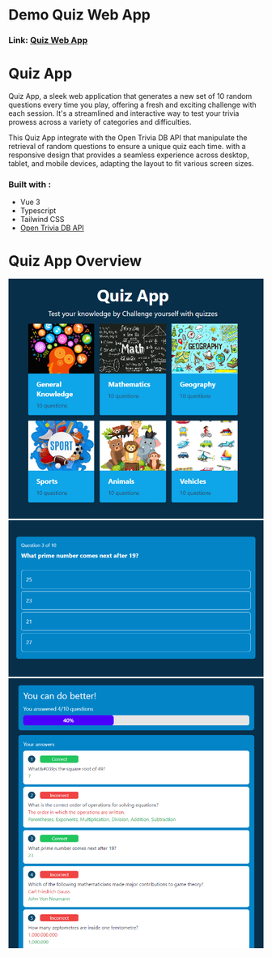 # Demo Quiz Web App
### Link: [Quiz Web App](https://vue3-quiz-web-app.vercel.app/)

# Quiz App
Quiz App, a sleek web application that generates a new set of 10 random questions every time you play, offering a fresh and exciting challenge with each session. It's a streamlined and interactive way to test your trivia prowess across a variety of categories and difficulties.

This Quiz App integrate with the Open Trivia DB API that manipulate the retrieval of random questions to ensure a unique quiz each time. with a responsive design that provides a seamless experience across desktop, tablet, and mobile devices, adapting the layout to fit various screen sizes.

### Built with :
* Vue 3
* Typescript
* Tailwind CSS
* [Open Trivia DB API](https://opentdb.com/api_config.php)

# Quiz App Overview

<p align="center">
  <img src="./public/QuizApp.png" alt="Quiz App" width="738">
  <img src="./public/quiz.png" alt="Quiz App" width="738">
  <img src="./public/result.png" alt="Quiz App" width="738">
</p>